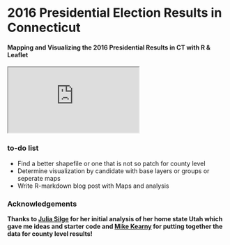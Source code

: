 #  2016 Presidential Election Results in Connecticut

#### Mapping and Visualizing the 2016 Presidential Results in CT with R & Leaflet

<iframe src="http://rpubs.com/jasdumas/to-do-map"></iframe>

### to-do list

* Find a better shapefile or one that is not so patch for county level
* Determine visualization by candidate with base layers or groups or seperate maps
* Write R-markdown blog post with Maps and analysis


### Acknowledgements

**Thanks to [Julia Silge](http://juliasilge.com/blog/Election-Mapping/) for her initial analysis of her home state Utah which gave me ideas and starter code and [Mike Kearny](https://github.com/mkearney/presidential_election_county_results_2016) for putting together the data for county level results!**
